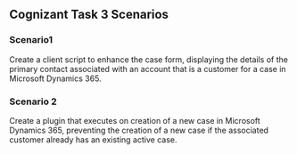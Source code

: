 ## Cognizant Task 3 Scenarios
### Scenario1
Create a client script to enhance the case form, displaying the details of the primary contact associated with an account that is a customer for a case in Microsoft Dynamics 365.

### Scenario 2
Create a plugin that executes on creation of a new case in Microsoft Dynamics 365, preventing the creation of a new case if the associated customer already has an existing active case.
